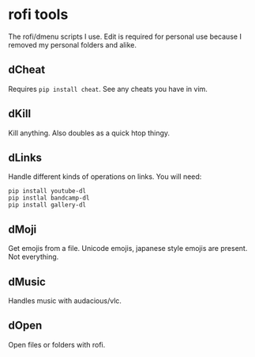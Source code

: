 # rofi tools

The rofi/dmenu scripts I use. Edit is required for personal use because I removed my personal folders and alike.

## dCheat

Requires `pip install cheat`. See any cheats you have in vim.

## dKill

Kill anything. Also doubles as a quick htop thingy.

## dLinks

Handle different kinds of operations on links. You will need:

```
pip install youtube-dl
pip instlal bandcamp-dl
pip install gallery-dl
```

## dMoji

Get emojis from a file. Unicode emojis, japanese style emojis are present. Not everything.

## dMusic

Handles music with audacious/vlc.

## dOpen

Open files or folders with rofi.